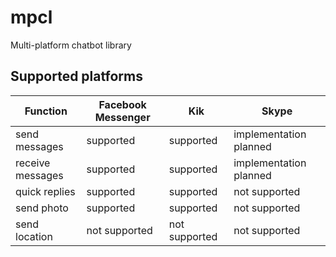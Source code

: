 # mpcl
Multi-platform chatbot library

## Supported platforms

| Function         | Facebook Messenger | Kik            | Skype                  |
| ---------------- | ------------------ | -------------- | ---------------------- |
| send messages    | supported          | supported      | implementation planned |
| receive messages | supported          | supported      | implementation planned |
| quick replies    | supported          | supported      | not supported          |
| send photo       | supported          | supported      | not supported          |
| send location    | not supported      | not supported  | not supported          |
